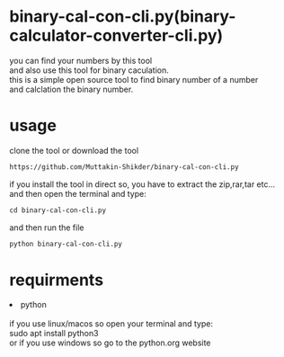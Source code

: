 # binary-cal-con-cli.py(binary-calculator-converter-cli.py)
you can find your numbers  by this tool <br/>and also use this tool for binary caculation.<br/>
this is a simple open source tool to find binary number of a number <br/>and calclation the binary number.
# usage
clone the tool or download the tool
```html
https://github.com/Muttakin-Shikder/binary-cal-con-cli.py
```
if you install the tool in direct so, you have to extract the zip,rar,tar etc...<br/>
and then open the terminal and type:
```html
cd binary-cal-con-cli.py
```
and then run the file 
```html
python binary-cal-con-cli.py
```
# requirments
<li>
  python
</li><br/>
if you use linux/macos so open your terminal and type:<br/>
sudo apt install python3<br/>
or if you use windows so go to the python.org website

